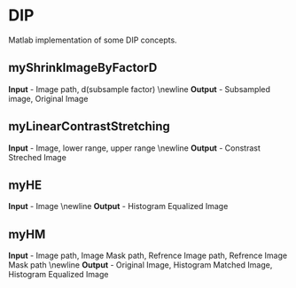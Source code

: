 # DIP
Matlab implementation of some DIP concepts.

## myShrinkImageByFactorD
**Input** - Image path, d(subsample factor) \newline
**Output** - Subsampled image, Original Image

## myLinearContrastStretching
**Input** - Image, lower range, upper range \newline
**Output** - Constrast Streched Image


## myHE
**Input** - Image \newline
**Output** - Histogram Equalized Image


## myHM
**Input** - Image path, Image Mask path, Refrence Image path, Refrence Image Mask path \newline
**Output** - Original Image, Histogram Matched Image, Histogram Equalized Image
